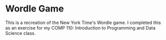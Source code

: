 # Wordle Game 

This is a recreation of the New York Time's Wordle game. I completed this as an exercise for my COMP 110: Introduction to Programming and Data Science class.
